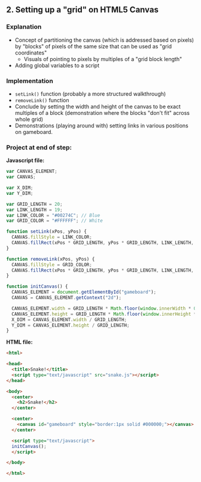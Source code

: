 ## 2. Setting up a "grid" on HTML5 Canvas

### Explanation
* Concept of partitioning the canvas (which is addressed based on pixels) by "blocks" of pixels of the same size that can be used as "grid coordinates"
    * Visuals of pointing to pixels by multiples of a "grid block length"
* Adding global variables to a script

### Implementation
* `setLink()` function (probably a more structured walkthrough)
* `removeLink()` function
* Conclude by setting the width and height of the canvas to be exact multiples of a block (demonstration where the blocks "don't fit" across whole grid)
* Demonstrations (playing around with) setting links in various positions on gameboard.

### Project at end of step:

**Javascript file:**
```javascript
var CANVAS_ELEMENT;
var CANVAS;

var X_DIM;
var Y_DIM;

var GRID_LENGTH = 20;
var LINK_LENGTH = 19;
var LINK_COLOR = "#00274C"; // Blue
var GRID_COLOR = "#FFFFFF"; // White

function setLink(xPos, yPos) {
  CANVAS.fillStyle = LINK_COLOR;
  CANVAS.fillRect(xPos * GRID_LENGTH, yPos * GRID_LENGTH, LINK_LENGTH, LINK_LENGTH);
}

function removeLink(xPos, yPos) {
  CANVAS.fillStyle = GRID_COLOR;
  CANVAS.fillRect(xPos * GRID_LENGTH, yPos * GRID_LENGTH, LINK_LENGTH, LINK_LENGTH);
}

function initCanvas() {
  CANVAS_ELEMENT = document.getElementById("gameboard");
  CANVAS = CANVAS_ELEMENT.getContext("2d");

  CANVAS_ELEMENT.width = GRID_LENGTH * Math.floor(window.innerWidth * 0.65 / GRID_LENGTH);
  CANVAS_ELEMENT.height = GRID_LENGTH * Math.floor(window.innerHeight * 0.7 / GRID_LENGTH);
  X_DIM = CANVAS_ELEMENT.width / GRID_LENGTH;
  Y_DIM = CANVAS_ELEMENT.height / GRID_LENGTH;
}
```

**HTML file:**
```html
<html>

<head>
  <title>Snake!</title>
  <script type="text/javascript" src="snake.js"></script>
</head>

<body>
  <center>
    <h2>Snake!</h2>
  </center>

  <center>
    <canvas id="gameboard" style="border:1px solid #000000;"></canvas>
  </center>

  <script type="text/javascript">
  initCanvas();
  </script>

</body>

</html>
```
